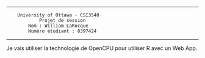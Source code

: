 *********************************************
		University of Ottawa - CSI3540
				Projet de session
			Nom : William LaRocque
			Numéro étudiant : 8397424
*********************************************
Je vais utiliser la technologie de OpenCPU pour utiliser R avec un Web App.
